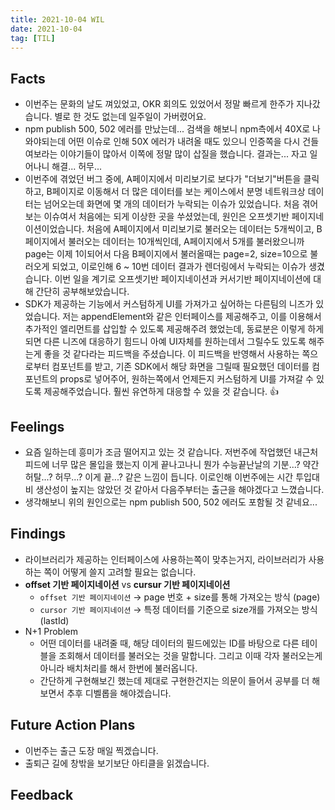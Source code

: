 ```yaml
---
title: 2021-10-04 WIL
date: 2021-10-04
tag: [TIL]
---
```


## Facts

- 이번주는 문화의 날도 껴있었고, OKR 회의도 있었어서 정말 빠르게 한주가 지나갔습니다. 별로 한 것도 없는데 일주일이 가버렸어요.
- npm publish 500, 502 에러를 만났는데... 검색을 해보니 npm측에서 40X로 나와야되는데 어떤 이슈로 인해 50X 에러가 내려올 때도 있으니 인증쪽을 다시 건들여보라는 이야기들이 많아서 이쪽에 정말 많이 삽질을 했습니다. 결과는... 자고 일어나니 해결... 허무...
- 이번주에 겪었던 버그 중에, A페이지에서 미리보기로 보다가 "더보기"버튼을 클릭하고, B페이지로 이동해서 더 많은 데이터를 보는 케이스에서 분명 네트워크상 데이터는 넘어오는데 화면에 몇 개의 데이터가 누락되는 이슈가 있었습니다. 처음 겪어보는 이슈여서 처음에는 되게 이상한 곳을 쑤셨었는데, 원인은 오프셋기반 페이지네이션이었습니다. 처음에 A페이지에서 미리보기로 불러오는 데이터는 5개씩이고, B페이지에서 불러오는 데이터는 10개씩인데, A페이지에서 5개를 불러왔으니까 page는 이제 1이되어서 다음 B페이지에서 불러올때는 page=2, size=10으로 불러오게 되었고, 이로인해 6 ~ 10번 데이터 결과가 렌더링에서 누락되는 이슈가 생겼습니다. 이번 일을 계기로 오프셋기반 페이지네이션과 커서기반 페이지네이션에 대해 간단히 공부해보았습니다.
- SDK가 제공하는 기능에서 커스텀하게 UI를 가져가고 싶어하는 다른팀의 니즈가 있었습니다. 저는 appendElement와 같은 인터페이스를 제공해주고, 이를 이용해서 추가적인 엘리먼트를 삽입할 수 있도록 제공해주려 했었는데, 동료분은 이렇게 하게되면 다른 니즈에 대응하기 힘드니 아예 UI자체를 원하는데서 그릴수도 있도록 해주는게 좋을 것 같다라는 피드백을 주셨습니다. 이 피드백을 반영해서 사용하는 쪽으로부터 컴포넌트를 받고, 기존 SDK에서 해당 화면을 그릴때 필요했던 데이터를 컴포넌트의 props로 넣어주어, 원하는쪽에서 언제든지 커스텀하게 UI를 가져갈 수 있도록 제공해주었습니다. 훨씬 유연하게 대응할 수 있을 것 같습니다. 👍

## Feelings

- 요즘 일하는데 흥미가 조금 떨어지고 있는 것 같습니다. 저번주에 작업했던 내근처피드에 너무 많은 몰입을 했는지 이게 끝나고나니 뭔가 수능끝난날의 기분...? 약간 허탈...? 허무...? 이게 끝...? 같은 느낌이 듭니다. 이로인해 이번주에는 시간 투입대비 생산성이 높지는 않았던 것 같아서 다음주부터는 출근을 해야겠다고 느꼈습니다.
- 생각해보니 위의 원인으로는 npm publish 500, 502 에러도 포함될 것 같네요...

## Findings

- 라이브러리가 제공하는 인터페이스에 사용하는쪽이 맞추는거지, 라이브러리가 사용하는 쪽이 어떻게 쓸지 고려할 필요는 없습니다.
- **offset 기반 페이지네이션** vs **cursur 기반 페이지네이션**
  - `offset 기반 페이지네이션` → page 번호 + size를 통해 가져오는 방식 (page)
  - `cursor 기반 페이지네이션` → 특정 데이터를 기준으로 size개를 가져오는 방식 (lastId)
- N+1 Problem
  - 어떤 데이터를 내려줄 때, 해당 데이터의 필드에있는 ID를 바탕으로 다른 테이블을 조회해서 데이터를 불러오는 것을 말합니다. 그리고 이때 각자 불러오는게 아니라 배치처리를 해서 한번에 불러옵니다.
  - 간단하게 구현해보긴 했는데 제대로 구현한건지는 의문이 들어서 공부를 더 해보면서 추후 디벨롭을 해야겠습니다.

## Future Action Plans

- 이번주는 출근 도장 매일 찍겠습니다.
- 출퇴근 길에 창밖을 보기보단 아티클을 읽겠습니다.

## Feedback
